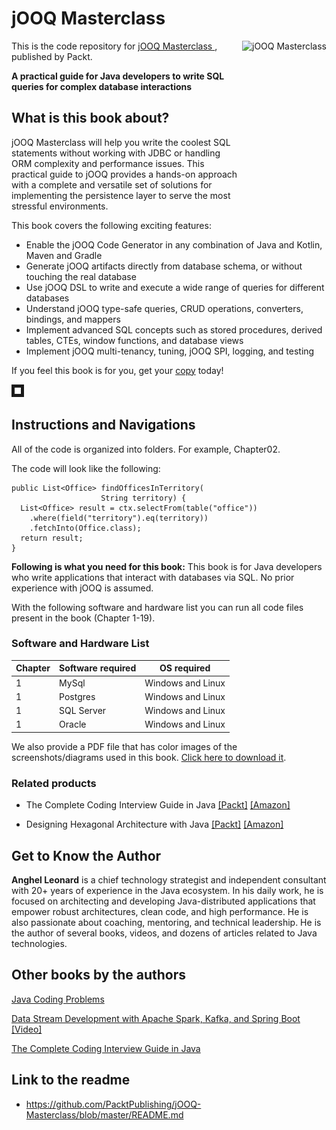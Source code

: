 # jOOQ Masterclass 

<a href="https://www.packtpub.com/product/jooq-masterclass/9781800566897?utm_source=github&utm_medium=repository&utm_campaign="><img src="https://static.packt-cdn.com/products/9781800566897/cover/smaller" alt="jOOQ Masterclass " height="256px" align="right"></a>

This is the code repository for [jOOQ Masterclass ](https://www.packtpub.com/product/jooq-masterclass/9781800566897?utm_source=github&utm_medium=repository&utm_campaign=), published by Packt.

**A practical guide for Java developers to write SQL queries for complex database interactions**

## What is this book about?
jOOQ Masterclass will help you write the coolest SQL statements without working with JDBC or handling ORM complexity and performance issues. This practical guide to jOOQ provides a hands-on approach with a complete and versatile set of solutions for implementing the persistence layer to serve the most stressful environments.

This book covers the following exciting features:
* Enable the jOOQ Code Generator in any combination of Java and Kotlin, Maven and Gradle
* Generate jOOQ artifacts directly from database schema, or without touching the real database
* Use jOOQ DSL to write and execute a wide range of queries for different databases
* Understand jOOQ type-safe queries, CRUD operations, converters, bindings, and mappers
* Implement advanced SQL concepts such as stored procedures, derived tables, CTEs, window functions, and database views
* Implement jOOQ multi-tenancy, tuning, jOOQ SPI, logging, and testing	

If you feel this book is for you, get your [copy](https://www.amazon.com/dp/B09XHTBDJY) today!

<a href="https://www.packtpub.com/?utm_source=github&utm_medium=banner&utm_campaign=GitHubBanner"><img src="https://raw.githubusercontent.com/PacktPublishing/GitHub/master/GitHub.png" 
alt="https://www.packtpub.com/" border="5" /></a>

## Instructions and Navigations
All of the code is organized into folders. For example, Chapter02.

The code will look like the following:
```
public List<Office> findOfficesInTerritory(
                    String territory) {
  List<Office> result = ctx.selectFrom(table("office"))
    .where(field("territory").eq(territory))
    .fetchInto(Office.class);
  return result;
}
```

**Following is what you need for this book:**
This book is for Java developers who write applications that interact with databases via SQL. No prior experience with jOOQ is assumed.

With the following software and hardware list you can run all code files present in the book (Chapter 1-19).
### Software and Hardware List
| Chapter | Software required | OS required |
| -------- | ------------------------------------ | ----------------------------------- |
| 1 | MySql | Windows and Linux |
| 1 | Postgres | Windows and Linux |
| 1 | SQL Server | Windows and Linux |
| 1 | Oracle | Windows and Linux |


We also provide a PDF file that has color images of the screenshots/diagrams used in this book. [Click here to download it](https://packt.link/a1q9L).

### Related products
* The Complete Coding Interview Guide in Java  [[Packt]](https://www.packtpub.com/product/the-complete-coding-interview-guide-in-java/9781839212062?utm_source=github&utm_medium=repository&utm_campaign=) [[Amazon]](https://www.amazon.com/dp/1839212063)

* Designing Hexagonal Architecture with Java  [[Packt]](https://www.packtpub.com/product/designing-hexagonal-architecture-with-java-and-quarkus/9781801816489?utm_source=github&utm_medium=repository&utm_campaign=) [[Amazon]](https://www.amazon.com/dp/1801816484)


## Get to Know the Author
**Anghel Leonard**
 is a chief technology strategist and independent consultant with 20+ years of experience in the Java ecosystem. In his daily work, he is focused on architecting and developing Java-distributed applications that empower robust architectures, clean code, and high performance. He is also passionate about coaching, mentoring, and technical leadership. He is the author of several books, videos, and dozens of articles related to Java technologies.


## Other books by the authors
[Java Coding Problems ](https://www.packtpub.com/product/java-coding-problems/9781789801415?utm_source=github&utm_medium=repository&utm_campaign=)

[Data Stream Development with Apache Spark, Kafka, and Spring Boot [Video] ](https://www.packtpub.com/product/data-stream-development-with-apache-spark-kafka-and-spring-boot-video/9781789539585?utm_source=github&utm_medium=repository&utm_campaign=)

[The Complete Coding Interview Guide in Java ](https://www.packtpub.com/product/the-complete-coding-interview-guide-in-java/9781839212062?utm_source=github&utm_medium=repository&utm_campaign=)

## Link to the readme

* https://github.com/PacktPublishing/jOOQ-Masterclass/blob/master/README.md
